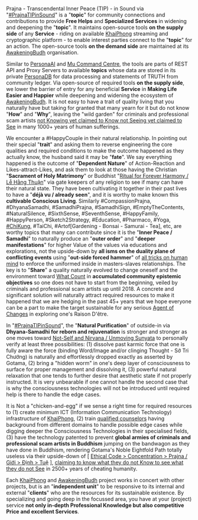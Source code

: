 Prajna - Transcendental Inner Peace (TIP) - in Sound via "<a href="https://blog.khaiphong.io/2017/12/nature-of-things.html#Section_2.1" target="_blank">#PrajnaTIPinSound</a>" is a "<b>topic</b>" for community connections and contributions to provide <b>Free Helps</b> and <b>Specialized Services</b> in widening and deepening the "<b>topic</b>". It maintains open-source tools <b>on the supply side</b> of any <b>Service</b> - riding on available <a href="https://github.com/khaiphong/" target="_blank">KhaiPhong</a> streaming and cryptographic platform - to enable interest parties connect to the "<b>topic</b>" for an action. The open-source tools <b>on the demand side</b> are maintained at its <a href="https://github.com/awakeningbudh/prajnatipinsound" target="_blank">AwakeningBudh</a> organisation.

Similar to <a href="https://github.com/khaiphong/personaai" target="_blank">PersonaAI</a> and <a href="https://github.com/khaiphong/mu" target="_blank">Mu Command Centre</a>, the tools are parts of REST API and Proxy Servers to available <b>topics</b> whose data are stored in its private <a href="https://github.com/khaiphong/personadb" target="_blank">PersonaDB</a> for data processing and statements of TRUTH from community ledger. Via open-source of required tools <b>on the supply side</b>, we lower the barrier of entry for any beneficial <b>Service</b> in <b>Making Life Easier and Happier</b> while deepening and widening the ecosystem of <a href="https://github.com/awakeningbudh/" target="_blank">AwakeningBudh</a>. It is not easy to have a trait of quality living that you naturally have but taking for granted that many yearn for it but do not know "<b>How</b>" and "<b>Why</b>", leaving the "wild garden" for criminals and professional scam artists <a href="https://blog.khaiphong.io/2017/12/references.html#D19" target="_blank">not Knowing yet claimed to Know not Seeing yet claimed to See</a> in many 1000+ years of human sufferings.

We encounter a #HappyCouple in their natural relationship. In pointing out their special "<b>trait</b>" and asking them to reverse engineering the core qualities and required conditions to make the outcome happened as they actually know, the husband said it may be "<b>fate</b>". We say everything happened is the outcome of "<b>Dependent Nature</b>" of Action-Reaction and Likes-attract-Likes, and ask them to look at those having the Christian "<b>Sacrament of Holy Matrimony</b>" or Buddhist "<a href="https://blog.khaiphong.io/2017/12/a-light-out-of-darkness.html#Section_1.1" target="_blank">Ritual for Forever Harmony / Lễ Hằng Thuận</a>" via gate keepers of any religion to see if many can have their natural state. They have been cultivating it together in their past lives to have a "<b>déjà vu / already seen</b>", and it is worthy to make known this <b>cultivable Conscious Living</b>. Similarly #CompassionPrajna, #DhyanaSamadhi, #SamadhiPrajna, #SamadhiSign, #EmptyTheContents, #NaturalSilence, #SixthSense, #SeventhSense, #HappyFamily, #HappyPerson, #Sketch2Strategy, #Education, #Pharmaco, #Yoga, <a href="https://blog.khaiphong.io/2017/12/references.html#R11" target="_blank">#ChiKung</a>, #TaiChi,  #Artof[Gardening - Bonsai - Samurai - Tea], etc, are worthy topics that many can contribute since it is the "<b>Inner Peace / Samadhi</b>" to naturally produce an "<b>outer order</b>" and "<b>deeper manifestations</b>" for higher Value of the values via educations and explorations, not the upside-down by <b>all isms on the duality plane of conflicting events</b> using "<b>out-side forced hammer</b>" of <a href="https://blog.khaiphong.io/2017/12/references.html#R8" target="_blank">all tricks on human mind</a> to enforce the uniformed inside in masters-slaves relationships. The key is to "<b>Share</b>" a quality naturally evolved to change oneself and the environment toward <a href="https://blog.khaiphong.io/2017/12/references.html#R23" target="_blank">What Count</a> in <b>accumulated community epistemic objectives</b> so one does not have to start from the beginning, veiled by criminals and professional scam artists up until 2018. A concrete and significant solution will naturally attract required resources to make it happened that we are hedging in the past 45+ years that we hope everyone can be a part to make the target sustainable for any serious <a href="https://blog.khaiphong.io/2017/12/agent-of-changes.html" target="_blank">Agent of Changes</a> in exploring one's Raison D'être.

In "<a href="https://blog.khaiphong.io/2017/12/nature-of-things.html#Section_2.1" target="_blank">#PrajnaTIPinSound</a>", the "<b>Natural Purification</b>" of outside-in via <b>Dhyana-Samadhi for reborn and rejuvenation</b> is stronger and stronger as one moves toward <a href="https://blog.khaiphong.io/2017/12/right-inner-peace.html#Section_3" target="_blank">Not-Self and Nirvana / Unmoving Sunyata</a> to personally verify at least three possibilities: (1) dissolve past karmic force that one is fully aware the force (binding Word/Image and/or clinging Thought - Sở Tri Chướng) is naturally and effortlessly dropped exactly as asserted by Gotama, (2) bring a "hidden worm" in one's deep layer of consciousness to surface for proper management and dissolving it, (3) powerful natural relaxation that one tends to further desire that aesthetic state if not properly instructed. It is very unbearable if one cannot handle the second case that is why the consciousness technologies will not be introduced until required help is there to handle the edge cases.

It is Not a "chicken-and-egg" if we sense a right time for required resources to (1) create minimum ICT (Information Communication Technology) infrastructure of <a href="https://github.com/khaiphong/" target="_blank">KhaiPhong</a>, (2) train <a href="https://blog.khaiphong.io/2017/12/list-of-figures-and-tables.html#Figure_5" target="_blank">qualified counselors</a> having background from different domains to handle possible edge cases while digging deeper the Consciousness Technologies in their specialised fields, (3) have the technology patented to prevent <b>global armies of criminals and professional scam artists in Buddhism</b> jumping on the bandwagon as they have done in Buddhism, rendering Gotama's Noble Eightfold Path totally useless via their upside-down of [ <a href="https://blog.khaiphong.io/2017/12/budh-dharma-and-buddhism.html#Section_2" target="_blank">Ethical Code &gt; Concentration &gt; Prajna / Giới &gt; Định &gt; Tuệ</a> ], <a href="https://blog.khaiphong.io/2017/12/references.html#D19" target="_blank">claiming to know what they do not Know to see what they do not See</a> in 2500+ years of cheating humanity.

Each <a href="https://github.com/khaiphong/" target="_blank">KhaiPhong</a> and <a href="https://github.com/awakeningbudh/" target="_blank">AwakeningBudh</a> project works in concert with other projects, but is an "<b>independent unit</b>" to be responsive to its internal and external "<b>clients</b>" who are the resources for its sustainable existence. By specializing and going deep in the focussed area, you have at your (project) service <b>not only in-depth Professional Knowledge but also competitive Price and excellent Services</b>.
